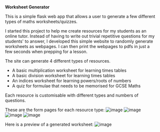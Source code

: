 **Worksheet Generator**

This is a simple flask web app that allows a user to generate a few different types of maths worksheets/quizzes.

I started this project to help me create resources for my students as an online tutor. 
Instead of having to write out trivial repetitive questions for my students' to answer, I developed this simple website to randomly generate worksheets as webpages.
I can then print the webpages to pdfs in just a few seconds when prepping for a lesson. 

The site can generate 4 different types of resources.
- A basic multiplication worksheet for learning times tables
- A basic division worksheet for learning times tables
- An indices worksheet for learning powers/roots of numbers
- A quiz for formulae that needs to be memorised for GCSE Maths 

Each resource is customisable with different types and numbers of questions. 

These are the form pages for each resource type:
![image](https://github.com/user-attachments/assets/faf3c47f-2c76-4fde-b012-0d06fb441ca4)
![image](https://github.com/user-attachments/assets/d4c3e819-07c8-49e3-8f54-e73f95526499)
![image](https://github.com/user-attachments/assets/8bf8aa8b-0714-4d89-829f-2f644b1da349)
![image](https://github.com/user-attachments/assets/2004432d-390c-4ec3-971e-da03f9fdb86d)


Here is a preview of a generated worksheet:
![image](https://github.com/user-attachments/assets/191dd611-3cef-4e4d-b639-f5e02c5c4106)
